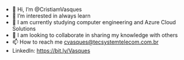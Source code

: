 - 👋 Hi, I’m @CristiamVasques
- 👀 I’m interested in always learn
- 🌱 I am currently studying computer engineering and Azure Cloud Solutions
- 💞️ I am looking to collaborate in sharing my knowledge with others
- 📫 How to reach me cvasques@tecsystemtelecom.com.br
- LinkedIn: https://bit.ly/Vasques
<!---
CristiamVasques/CristiamVasques is a ✨ special ✨ repository because its `README.md` (this file) appears on your GitHub profile.
You can click the Preview link to take a look at your changes.
--->
